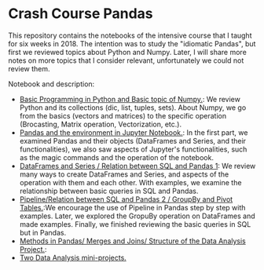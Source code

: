 # Crash Course Pandas

This repository contains the notebooks of the intensive course that I taught for six weeks in 2018. The intention was to study the "idiomatic Pandas", but first we reviewed topics about Python and Numpy.
Later, I will share more notes on more topics that I consider relevant, unfortunately we could not review them.

Notebook and description:

* [Basic Programming in Python and Basic topic of Numpy.](https://nbviewer.jupyter.org/github/dlegor/Crash_Course_Pandas/blob/master/Notebooks/Lesson_1_.ipynb): We review Python and its collections (dic, list, tuples, sets). About Numpy, we go from the basics (vectors and matrices) to the specific operation (Brocasting, Matrix operation, Vectorization, etc.).
* [Pandas and the environment in Jupyter Notebook.](https://nbviewer.jupyter.org/github/dlegor/Crash_Course_Pandas/blob/master/Notebooks/Lesson_2.ipynb): In the first part, we examined Pandas and their objects (DataFrames and Series, and their functionalities), we also saw aspects of Jupyter's functionalities, such as the magic commands and the operation of the notebook.
* [DataFrames and Series / Relation between SQL and Pandas 1](https://nbviewer.jupyter.org/github/dlegor/Crash_Course_Pandas/blob/master/Notebooks/Lesson_3.ipynb): We review many ways to create DataFrames and Series, and aspects of the operation with them and each other. With examples, we examine the relationship between basic queries in SQL and Pandas.
* [Pipeline/Relation between SQL and Pandas 2 / GroupBy and Pivot Tables.](https://nbviewer.jupyter.org/github/dlegor/Crash_Course_Pandas/blob/master/Notebooks/Lesson_4.ipynb):We encourage the use of Pipeline in Pandas step by step with examples. Later, we explored the GropuBy operation on DataFrames and made examples. Finally, we finished reviewing the basic queries in SQL but in Pandas. 
* [Methods in Pandas/ Merges and Joins/ Structure of the Data Analysis Project.](https://nbviewer.jupyter.org/github/dlegor/Crash_Course_Pandas/blob/master/Notebooks/Lesson_5.ipynb):
* [Two Data Analysis mini-projects.](https://nbviewer.jupyter.org/github/dlegor/Crash_Course_Pandas/blob/master/Notebooks/Lesson_6.ipynb) 


